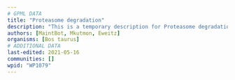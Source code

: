 ```yaml
---
# GPML DATA
title: "Proteasome degradation"
description: "This is a temporary description for Proteasome degradation"
authors: [MaintBot, Mkutmon, Eweitz]
organisms: [Bos taurus]
# ADDITIONAL DATA
last-edited: 2021-05-16
communities: []
wpid: "WP1079"
---
```

